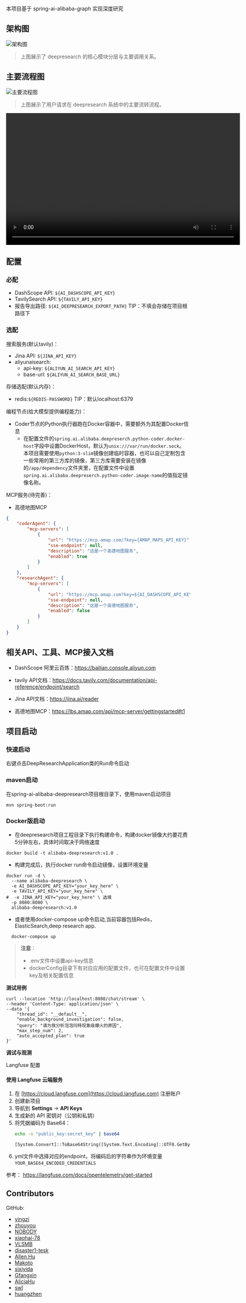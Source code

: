 本项目基于 spring-ai-alibaba-graph 实现深度研究

## 架构图

![架构图](../docs/imgs/deepresearch-workflow.png)

> 上图展示了 deepresearch 的核心模块分层与主要调用关系。

## 主要流程图

![主要流程图](../docs/imgs/202506302113562.png)

> 上图展示了用户请求在 deepresearch 系统中的主要流转流程。

<video width="640" height="360" controls>
<source src="../deepresearh-display.mp4" type="video/mp4">
</video>


## 配置

### 必配

- DashScope API: `${AI_DASHSCOPE_API_KEY}`
- TavilySearch API: `${TAVILY_API_KEY}`
- 报告导出路径: `${AI_DEEPRESEARCH_EXPORT_PATH}`
  TIP：不填会存储在项目根路径下

### 选配

搜索服务(默认tavily)：

- Jina API: `${JINA_API_KEY}`
- aliyunaisearch:
  - api-key: `${ALIYUN_AI_SEARCH_API_KEY}`
  - base-url: `${ALIYUN_AI_SEARCH_BASE_URL}`

存储选配(默认内存)：

- redis:`${REDIS-PASSWORD}`
  TIP：默认localhost:6379

编程节点(给大模型提供编程能力)：

- Coder节点的Python执行器跑在Docker容器中，需要额外为其配置Docker信息
  - 在配置文件的`spring.ai.alibaba.deepreserch.python-coder.docker-host`字段中设置DockerHost，默认为`unix:///var/run/docker.sock`。
  本项目需要使用`python:3-slim`镜像创建临时容器，也可以自己定制包含一些常用的第三方库的镜像，第三方库需要安装在镜像的`/app/dependency`文件夹里，在配置文件中设置`spring.ai.alibaba.deepreserch.python-coder.image-name`的值指定镜像名称。

MCP服务(待完善)：

- 高德地图MCP

```json
{
    "coderAgent": {
        "mcp-servers": [
            {
                "url": "https://mcp.amap.com/?key={AMAP_MAPS_API_KEY}",
                "sse-endpoint": null,
                "description": "这是一个高德地图服务",
                "enabled": true
            }
        ]
    },
    "researchAgent": {
        "mcp-servers": [
            {
                "url": "https://mcp.amap.com?key=${AI_DASHSCOPE_API_KEY}",
                "sse-endpoint": null,
                "description": "这是一个高德地图服务",
                "enabled": false
            }
        ]
    }
} 
```



## 相关API、工具、MCP接入文档

- DashScope 阿里云百炼：https://bailian.console.aliyun.com

- tavily API文档：https://docs.tavily.com/documentation/api-reference/endpoint/search
- Jina API文档：https://jina.ai/reader
- 高德地图MCP：https://lbs.amap.com/api/mcp-server/gettingstarted#t1



## 项目启动
### 快速启动
右键点击DeepResearchApplication类的Run命令启动

### maven启动
在spring-ai-alibaba-deepresearch项目根目录下，使用maven启动项目
```angular2html
mvn spring-boot:run
```


### Docker版启动
- 在deepresearch项目工程目录下执行构建命令，构建docker镜像大约要花费5分钟左右，具体时间取决于网络速度
```shell
docker build -t alibaba-deepresearch:v1.0 . 
```
- 构建完成后，执行docker run命令启动镜像，设置环境变量
```shell
docker run -d \
  --name alibaba-deepresearch \
  -e AI_DASHSCOPE_API_KEY="your_key_here" \
  -e TAVILY_API_KEY="your_key_here" \
#  -e JINA_API_KEY="your_key_here" \ 选填
  -p 8080:8080 \
  alibaba-deepresearch:v1.0
```
- 或者使用docker-compose up命令启动,当前容器包括Redis，ElasticSearch,deep research app.
```shell
  docker-compose up
```
> **注意**：
> - .env文件中设置api-key信息
> - dockerConfig目录下有对应应用的配置文件，也可在配置文件中设置key及相关配置信息

**测试用例**

```curl
curl --location 'http://localhost:8080/chat/stream' \
--header 'Content-Type: application/json' \
--data '{
    "thread_id": "__default__",
    "enable_background_investigation": false,
    "query": "请为我分析泡泡玛特现象级爆火的原因",
    "max_step_num": 2,
    "auto_accepted_plan": true
}'
```

**调试与观测**

Langfuse 配置

#### 使用 Langfuse 云端服务
1. 在 [https://cloud.langfuse.com](https://cloud.langfuse.com) 注册账户
2. 创建新项目
3. 导航到 **Settings** → **API Keys**
4. 生成新的 API 密钥对（公钥和私钥）
5. 将凭据编码为 Base64：
   ```bash
   echo -n "public_key:secret_key" | base64
   ```
   ```Windows PowerShell
   [System.Convert]::ToBase64String([System.Text.Encoding]::UTF8.GetBytes("public_key:secret_key"))
   ```
6. yml文件中选择对应的endpoint，将编码后的字符串作为环境变量 `YOUR_BASE64_ENCODED_CREDENTIALS`

参考： https://langfuse.com/docs/opentelemetry/get-started

## Contributors

GitHub:
- [yingzi](https://github.com/GTyingzi)
- [zhouyou](https://github.com/zhouyou9505)
- [NOBODY](https://github.com/SCMRCORE)
- [xiaohai-78](https://github.com/xiaohai-78)
- [VLSMB](https://github.com/VLSMB)
- [disaster1-tesk](https://github.com/disaster1-tesk)
- [Allen Hu](https://github.com/big-mouth-cn)
- [Makoto](https://github.com/zxuexingzhijie)
- [sixiyida](https://github.com/sixiyida)
- [Gfangxin](https://github.com/Gfangxin)
- [AliciaHu](https://github.com/AliciaHu)
- [swl](https://github.com/hbsjz-swl)
- [huangzhen](https://github.com/james-huangzhen)
